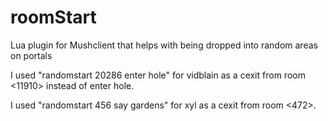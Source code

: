 # roomStart
Lua plugin for Mushclient that helps with being dropped into random areas on portals

I used "randomstart 20286 enter hole" for vidblain as a cexit from room <11910> instead of enter hole.

I used "randomstart 456 say gardens" for xyl as a cexit from room <472>.
